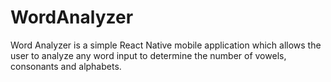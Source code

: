 # WordAnalyzer
Word Analyzer is a simple React Native mobile application which allows the user to analyze any word input to determine the number of vowels, consonants and alphabets.  
